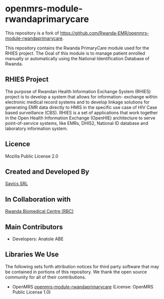# openmrs-module-rwandaprimarycare
This repository is a fork of https://github.com/Rwanda-EMR/openmrs-module-rwandaprimarycare. 

This repository contains the Rwanda PrimaryCare module used for the RHIES project. The Goal of this module is to manage patient enrolled manually or automatically using the National Identification Database of Rwanda.

## RHIES Project
The purpose of Rwandan Health Information Exchange System (RHIES) project is to develop a system that allows for information- exchange within electronic medical record systems and to develop linkage solutions for generating EMR data directly to HMIS in the specific use case of HIV Case based surveillance (CBS). RHIES is a set of applications that work together in the Open Health Information Exchange (OpenHIE) architecture to serve point-of-service systems, like EMRs, DHIS2, National ID database and laboratory information system.

## Licence
Mozilla Public License 2.0

## Created and Developed By
[Savics SRL](https://savics.org)

## In Collaboration with
[Rwanda Biomedical Centre (RBC)](https://www.rbc.gov.rw/)

## Main Contributors
* Developers: Anatole ABE

## Libraries We Use
The following sets forth attribution notices for third party software that may be contained in portions of this repository. We thank the open source community for all of their contributions.

* OpenMRS [openmrs-module-rwandaprimarycare](https://github.com/Rwanda-EMR/openmrs-module-rwandaprimarycare) (License: OpenMRS Public License 1.0)
